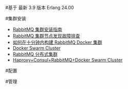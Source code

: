 #基于 最新 3.9 版本 Erlang 24.00

#集群安装
- [RabbitMQ 集群安装指南](https://www.rabbitmq.com/clustering.html)
- [RabbitMQ 集群节点发现故障排查](https://www.rabbitmq.com/cluster-formation.html)
- [如何在十分钟内构建 RabbitMQ Docker 集群](https://medium.com/@tonywangcn/how-to-build-docker-cluster-with-celery-and-rabbitmq-in-10-minutes-13fc74d21730)
- [Docker Swarm Cluster](https://blog.csdn.net/xuan602/article/details/84261273)
- [RabbitMQ 分布式集群](https://juejin.cn/post/6844904071183220749#heading-25)
- [Haproxy+Consul+RabbitMQ+Docker Swarm Cluster](https://medium.com/hepsiburadatech/implementing-highly-available-rabbitmq-cluster-on-docker-swarm-using-consul-based-discovery-45c4e7919634)

#配置

#管理